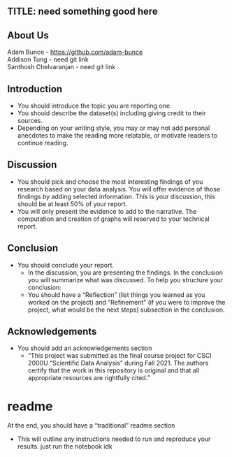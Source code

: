 ## TITLE: need something good here
 
## About Us
Adam Bunce - https://github.com/adam-bunce <br>
Addison Tung  - need git link <br>
Santhosh Chelvaranjan - need git link <br>

## Introduction
- You should introduce the topic you are reporting one.
- You should describe the dataset(s) including giving credit to their sources.
- Depending on your writing style, you may or may not add personal anecdotes to make 
the reading more relatable, or motivate readers to continue reading.

## Discussion 
- You should pick and choose the most interesting findings of you research based on your 
data analysis. You will offer evidence of those findings by adding selected information. 
This is your discussion, this should be at least 50% of your report.
- You will only present the evidence to add to the narrative. The computation and 
creation of graphs will reserved to your technical report.

## Conclusion
- You should conclude your report.
  - In the discussion, you are presenting the findings. In the conclusion you will 
summarize what was discussed. To help you structure your conclusion:
  - You should have a “Reflection” (list things you learned as you worked on 
the project) and “Refinement” (if you were to improve the project, what 
would be the next steps) subsection in the conclusion.

## Acknowledgements
-  You should add an acknowledgements section
   - “This project was submitted as the final course project for CSCI 2000U “Scientific 
Data Analysis” during Fall 2021. The authors certify that the work in this 
repository is original and that all appropriate resources are rightfully cited.”


# readme
At the end, you should have a “traditional” readme section
- This will outline any instructions needed to run and reproduce your results.
just run the notebook idk
